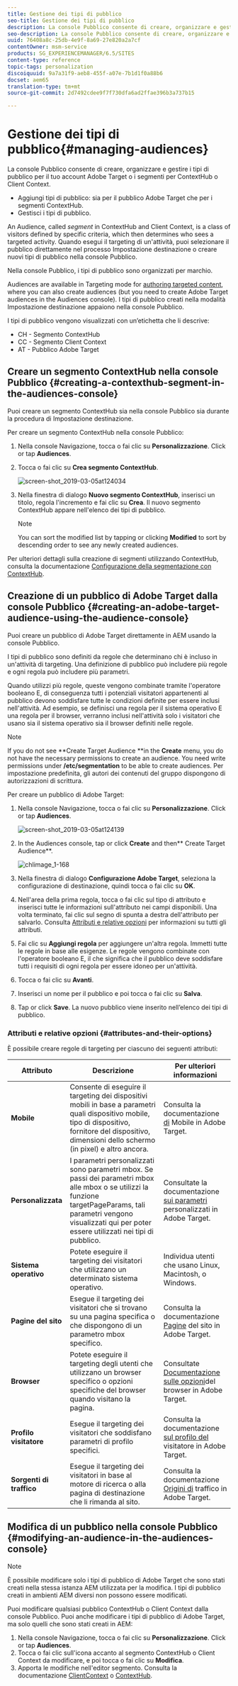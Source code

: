 ```yaml
---
title: Gestione dei tipi di pubblico
seo-title: Gestione dei tipi di pubblico
description: La console Pubblico consente di creare, organizzare e gestire i tipi di pubblico per il tuo account di Adobe Target o gestire segmenti per ContextHub o ClientContext
seo-description: La console Pubblico consente di creare, organizzare e gestire i tipi di pubblico per il tuo account di Adobe Target o gestire segmenti per ContextHub o ClientContext
uuid: 76408a8c-25db-4e9f-8a69-27e820a2a7cf
contentOwner: msm-service
products: SG_EXPERIENCEMANAGER/6.5/SITES
content-type: reference
topic-tags: personalization
discoiquuid: 9a7a31f9-aeb8-455f-a07e-7b1d1f0a88b6
docset: aem65
translation-type: tm+mt
source-git-commit: 2d7492cdee9f7f730dfa6ad2ffae396b3a737b15

---
```



# Gestione dei tipi di pubblico{#managing-audiences}

La console Pubblico consente di creare, organizzare e gestire i tipi di pubblico per il tuo account Adobe Target o i segmenti per ContextHub o Client Context.

* Aggiungi tipi di pubblico: sia per il pubblico Adobe Target che per i segmenti ContextHub.
* Gestisci i tipi di pubblico.

An Audience, called *segment* in ContextHub and Client Context, is a class of visitors defined by specific criteria, which then determines who sees a targeted activity. Quando esegui il targeting di un&#39;attività, puoi selezionare il pubblico direttamente nel processo Impostazione destinazione o creare nuovi tipi di pubblico nella console Pubblico.

Nella console Pubblico, i tipi di pubblico sono organizzati per marchio.

Audiences are available in Targeting mode for [authoring targeted content](/help/sites-authoring/content-targeting-touch.md), where you can also create audiences (but you need to create Adobe Target audiences in the Audiences console). I tipi di pubblico creati nella modalità Impostazione destinazione appaiono nella console Pubblico.

I tipi di pubblico vengono visualizzati con un’etichetta che li descrive:

* CH - Segmento ContextHub
* CC - Segmento Client Context
* AT - Pubblico Adobe Target

## Creare un segmento ContextHub nella console Pubblico {#creating-a-contexthub-segment-in-the-audiences-console}

Puoi creare un segmento ContextHub sia nella console Pubblico sia durante la procedura di Impostazione destinazione.

Per creare un segmento ContextHub nella console Pubblico:

1. Nella console Navigazione, tocca o fai clic su **Personalizzazione**. Click or tap **Audiences**.
1. Tocca o fai clic su **Crea segmento ContextHub**.

   ![screen-shot_2019-03-05at124034](assets/screen-shot_2019-03-05at124034.png)

1. Nella finestra di dialogo **Nuovo segmento ContextHub**, inserisci un titolo, regola l&#39;incremento e fai clic su **Crea**. Il nuovo segmento ContextHub appare nell&#39;elenco dei tipi di pubblico.

   >[!NOTE]
   >
   >You can sort the modified list by tapping or clicking **Modified** to sort by descending order to see any newly created audiences.

Per ulteriori dettagli sulla creazione di segmenti utilizzando ContextHub, consulta la documentazione [Configurazione della segmentazione con ContextHub](/help/sites-administering/segmentation.md).

## Creazione di un pubblico di Adobe Target dalla console Pubblico {#creating-an-adobe-target-audience-using-the-audience-console}

Puoi creare un pubblico di Adobe Target direttamente in AEM usando la console Pubblico.

I tipi di pubblico sono definiti da regole che determinano chi è incluso in un&#39;attività di targeting. Una definizione di pubblico può includere più regole e ogni regola può includere più parametri.

Quando utilizzi più regole, queste vengono combinate tramite l&#39;operatore booleano E, di conseguenza tutti i potenziali visitatori appartenenti al pubblico devono soddisfare tutte le condizioni definite per essere inclusi nell&#39;attività. Ad esempio, se definisci una regola per il sistema operativo E una regola per il browser, verranno inclusi nell&#39;attività solo i visitatori che usano sia il sistema operativo sia il browser definiti nelle regole.

>[!NOTE]
>
>If you do not see **Create Target Audience **in the **Create** menu, you do not have the necessary permissions to create an audience. You need write permissions under **/etc/segmentation** to be able to create audiences. Per impostazione predefinita, gli autori dei contenuti del gruppo dispongono di autorizzazioni di scrittura.

Per creare un pubblico di Adobe Target:

1. Nella console Navigazione, tocca o fai clic su **Personalizzazione**. Click or tap **Audiences**.

   ![screen-shot_2019-03-05at124139](assets/screen-shot_2019-03-05at124139.png)

1. In the Audiences console, tap or click **Create** and then** Create Target Audience**.

   ![chlimage_1-168](assets/chlimage_1-168.png)

1. Nella finestra di dialogo **Configurazione Adobe Target**, seleziona la configurazione di destinazione, quindi tocca o fai clic su **OK**.
1. Nell&#39;area della prima regola, tocca o fai clic sul tipo di attributo e inserisci tutte le informazioni sull&#39;attributo nei campi disponibili. Una volta terminato, fai clic sul segno di spunta a destra dell&#39;attributo per salvarlo. Consulta [Attributi e relative opzioni](#attributes-and-their-options) per informazioni su tutti gli attributi.
1. Fai clic su **Aggiungi regola** per aggiungere un&#39;altra regola. Immetti tutte le regole in base alle esigenze. Le regole vengono combinate con l&#39;operatore booleano E, il che significa che il pubblico deve soddisfare tutti i requisiti di ogni regola per essere idoneo per un&#39;attività.
1. Tocca o fai clic su **Avanti**.
1. Inserisci un nome per il pubblico e poi tocca o fai clic su **Salva**.
1. Tap or click **Save**. La nuovo pubblico viene inserito nell’elenco dei tipi di pubblico.

### Attributi e relative opzioni {#attributes-and-their-options}

È possibile creare regole di targeting per ciascuno dei seguenti attributi:

| **Attributo** | **Descrizione** | **Per ulteriori informazioni** |
|---|---|---|
| **Mobile** | Consente di eseguire il targeting dei dispositivi mobili in base a parametri quali dispositivo mobile, tipo di dispositivo, fornitore del dispositivo, dimensioni dello schermo (in pixel) e altro ancora. | Consulta la documentazione [di](https://marketing.adobe.com/resources/help/en_US/target/target/c_mobile.html) Mobile in Adobe Target. |
| **Personalizzata** | I parametri personalizzati sono parametri mbox. Se passi dei parametri mbox alle mbox o se utilizzi la funzione targetPageParams, tali parametri vengono visualizzati qui per poter essere utilizzati nei tipi di pubblico. | Consultate la documentazione [sui parametri](https://marketing.adobe.com/resources/help/en_US/target/target/c_custom_parameters.html) personalizzati in Adobe Target. |
| **Sistema operativo** | Potete eseguire il targeting dei visitatori che utilizzano un determinato sistema operativo. | Individua utenti che usano Linux, Macintosh, o Windows. |
| **Pagine del sito** | Esegue il targeting dei visitatori che si trovano su una pagina specifica o che dispongono di un parametro mbox specifico. | Consulta la documentazione [Pagine](https://marketing.adobe.com/resources/help/en_US/target/target/c_site_pages.html) del sito in Adobe Target. |
| **Browser** | Potete eseguire il targeting degli utenti che utilizzano un browser specifico o opzioni specifiche del browser quando visitano la pagina. | Consultate [Documentazione sulle opzioni](https://marketing.adobe.com/resources/help/en_US/target/target/c_browser_options.html)del browser in Adobe Target. |
| **Profilo visitatore** | Esegue il targeting dei visitatori che soddisfano parametri di profilo specifici. | Consulta la documentazione [sul profilo del](https://marketing.adobe.com/resources/help/en_US/target/target/c_visitor_profile.html) visitatore in Adobe Target. |
| **Sorgenti di traffico** | Esegue il targeting dei visitatori in base al motore di ricerca o alla pagina di destinazione che li rimanda al sito. | Consulta la documentazione [Origini di](https://marketing.adobe.com/resources/help/en_US/target/target/c_traffic_sources.html) traffico in Adobe Target. |

## Modifica di un pubblico nella console Pubblico {#modifying-an-audience-in-the-audiences-console}

>[!NOTE]
>
>È possibile modificare solo i tipi di pubblico di Adobe Target che sono stati creati nella stessa istanza AEM utilizzata per la modifica. I tipi di pubblico creati in ambienti AEM diversi non possono essere modificati.

Puoi modificare qualsiasi pubblico ContextHub o Client Context dalla console Pubblico. Puoi anche modificare i tipi di pubblico di Adobe Target, ma solo quelli che sono stati creati in AEM:

1. Nella console Navigazione, tocca o fai clic su **Personalizzazione**. Click or tap **Audiences**.
1. Tocca o fai clic sull&#39;icona accanto al segmento ContextHub o Client Context da modificare, e poi tocca o fai clic su **Modifica**.
1. Apporta le modifiche nell&#39;editor segmento. Consulta la documentazione [ClientContext](/help/sites-administering/campaign-segmentation.md) o [ContextHub](/help/sites-administering/contexthub-config.md).
